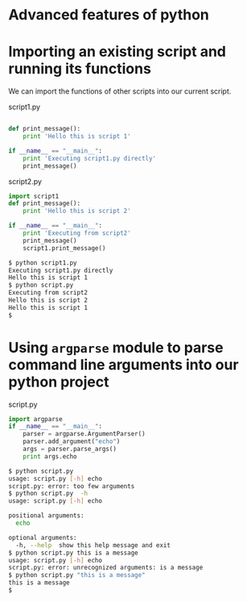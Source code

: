 # Advanced features of python


# Importing an existing script and running its functions

We can import the functions of other scripts into our current script.


script1.py
```python

def print_message():
    print 'Hello this is script 1'

if __name__ == "__main__":
    print 'Executing script1.py directly'
    print_message()
```

script2.py
```python
import script1
def print_message():
    print 'Hello this is script 2'

if __name__ == "__main__":
    print 'Executing from script2'
    print_message()
    script1.print_message()
```


```bash
$ python script1.py
Executing script1.py directly
Hello this is script 1
$ python script.py
Executing from script2
Hello this is script 2
Hello this is script 1
$ 
```


# Using `argparse` module to parse command line arguments into our python project

script.py
```python
import argparse
if __name__ == "__main__":
    parser = argparse.ArgumentParser()
    parser.add_argument("echo")
    args = parser.parse_args()
    print args.echo
```

```bash
$ python script.py 
usage: script.py [-h] echo
script.py: error: too few arguments
$ python script.py  -h
usage: script.py [-h] echo

positional arguments:
  echo

optional arguments:
  -h, --help  show this help message and exit
$ python script.py this is a message
usage: script.py [-h] echo
script.py: error: unrecognized arguments: is a message
$ python script.py "this is a message"
this is a message
$ 
```

